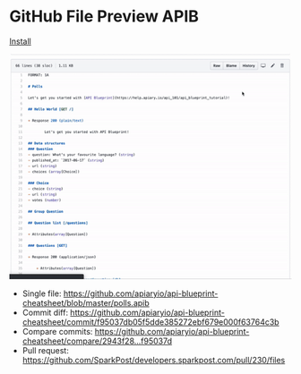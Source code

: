 # GitHub File Preview APIB

[Install](https://github.com/iamogbz/oh-my-scripts/raw/master/dist/github-file-preview-apib.user.js)

![extend-file-preview-apib-demo](https://github.com/iamogbz/gh-pro-view/raw/master/src/assets/images/extend-file-preview-apib-demo.gif)

* Single file: <https://github.com/apiaryio/api-blueprint-cheatsheet/blob/master/polls.apib>
* Commit diff: <https://github.com/apiaryio/api-blueprint-cheatsheet/commit/f95037db05f5dde385272ebf679e000f63764c3b>
* Compare commits: <https://github.com/apiaryio/api-blueprint-cheatsheet/compare/2943f28...f95037d>
* Pull request: <https://github.com/SparkPost/developers.sparkpost.com/pull/230/files>
